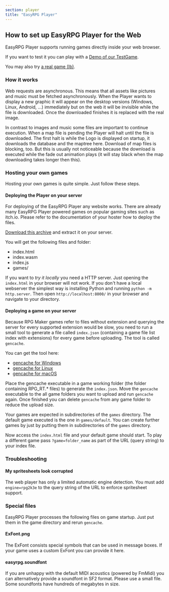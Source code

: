 ```yaml
---
section: player
title: "EasyRPG Player"
---
```


<div class="info" markdown="1">

## How to set up EasyRPG Player for the Web

EasyRPG Player supports running games directly inside your web browser.

If you want to test it you can play with a [Demo of our TestGame](/play/).

You may also try [a real game (Ib)](/play/?game=ib).

### How it works

Web requests are asynchronous. This means that all assets like pictures and music 
must be fetched asynchronously. When the Player wants to display a new graphic 
it will appear on the desktop versions (Windows, Linux, Android, ...) 
immediately but on the web it will be invisible while the file is downloaded. 
Once the downloaded finishes it is replaced with the real image.

In contrast to images and music some files are important to continue execution. 
When a map file is pending the Player will halt until the file is downloaded. 
The first halt is while the Logo is displayed on startup, it downloads the 
database and the maptree here. Download of map files is blocking, too. But this 
is usually not noticeable because the download is executed while the fade out 
animation plays (it will stay black when the map downloading takes longer then 
this).

### Hosting your own games

Hosting your own games is quite simple. Just follow these steps.

#### Deploying the Player on your server

For deploying of the EasyRPG Player any website works. There are already many 
EasyRPG Player powered games on popular gaming sites such as itch.io. Please 
refer to the documentation of your hoster how to deploy the files.

[Download this archive](https://ci.easyrpg.org/job/player-js/lastSuccessfulBuild/artifact/player-js.tar.gz)
and extract it on your server.

You will get the following files and folder:

  * index.html
  * index.wasm
  * index.js
  * games/

If you want to _try it locally_ you need a HTTP server. Just opening the 
``index.html`` in your browser will not work. If you don't have a local 
webserver the simplest way is installing Python and running ``python -m 
http.server``. Then open ``http://localhost:8000/`` in your browser and navigate 
to your directory.

#### Deploying a game on your server

Because RPG Maker games refer to files without extension and querying the server 
for every supported extension would be slow, you need to run a small tool to 
generate a file called ``index.json`` (containing a game file list index with 
extensions) for every game before uploading. The tool is called ``gencache``.

You can get the tool here:

  * [gencache for Windows](https://ci.easyrpg.org/job/tools-win32/lastSuccessfulBuild/artifact/bin/gencache.exe)
  * [gencache for Linux](https://ci.easyrpg.org/job/tools-linux/lastSuccessfulBuild/artifact/gencache.tar.gz)
  * [gencache for macOS](https://ci.easyrpg.org/job/tools-macos/lastSuccessfulBuild/artifact/bin/gencache)

Place the gencache executable in a game working folder (the folder containing 
RPG_RT.* files) to generate the ``index.json``. Move the ``gencache`` executable 
to the all game folders you want to upload and run ``gencache`` again. Once 
finished you can delete ``gencache`` from any game folder to reduce the upload 
size.

Your games are expected in subdirectories of the ``games`` directory. The 
default game executed is the one in ``games/default``. You can create further 
games by just by putting them in subdirectories of the ``games`` directory.

Now access the ``index.html`` file and your default game should start. To play a 
different game pass ``?game=folder_name`` as part of the URL (query string) to 
your index file.

### Troubleshooting

#### My spritesheets look corrupted

The web player has only a limited automatic engine detection. You must add 
``engine=rpg2k3e`` to the query string of the URL to enforce spritesheet 
support.

### Special files

EasyRPG Player processes the following files on game startup. Just put them in 
the game directory and rerun ``gencache``.

#### ExFont.png

The ExFont consists special symbols that can be used in message boxes. If your 
game uses a custom ExFont you can provide it here.

#### easyrpg.soundfont

If you are unhappy with the default MIDI acoustics (powered by FmMidi) you can 
alternatively provide a soundfont in SF2 format. Please use a small file. Some 
soundfonts have hundreds of megabytes in size.

</div>
